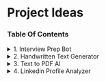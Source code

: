 # Project Ideas

### Table Of Contents

<details> 

<summary> 1. Interview Prep Bot </summary>

### [1. Interview Prep Bot](/Interview%20Prep%20Bot/Interview_Prep_BOT.md)

The Interview Prep Chatbot is an AI-powered conversational agent designed to assist job seekers in preparing for interviews by leveraging the experiences and feedback of previously hired candidates. The chatbot will provide personalized guidance, practice questions, and resources tailored to the user's desired job role, industry, and specific interview scenario.

</details>

<details> 

<summary> 2. Handwritten Text Generator </summary>

### [2. Handwritten Text Generator](/Handwritten%20Text%20Generator/Hand_Written_Text_Generator.md)

To develop an AI-powered system that can analyze handwritten notes, generate stylized text based on the user's handwriting, and create realistic-looking handwritten texts or fonts that can be used across various platforms.

</details>

<details> 

<summary> 3. Text to PDF AI </summary>

### [3. Text to PDF AI](/Text%20to%20pdf%20AI/Text_to_pdf_AI.md)

The Text to PDF AI will be an AI-powered tool designed to transform plain text or text files into professionally formatted PDF documents. It will leverage advanced natural language processing (NLP) and layout optimization techniques to enhance the visual appeal and readability of the generated PDFs. It will analyze the text structure,and will apply appropriate formatting styles, handle tables and images, and generate a professional-looking PDF output.

</details>

<details> 

<summary> 4. Linkedin Profile Analyzer </summary>

### [3. LinkedIn profile Analyzer](/Linkedin%20Profile%20Analyser/Linkedin_Profile_Analyzer.md)

The LinkedIn Profile Analyzer would be a tool that takes a LinkedIn profile URL, analyzes the profile, and generates a detailed summary. This project would leverages web scraping and natural language processing (NLP) techniques to extract and analyze professional information from LinkedIn profiles.

</details>